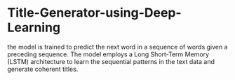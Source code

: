 # Title-Generator-using-Deep-Learning
the model is trained to predict the next word in a sequence of words given a preceding sequence.  The model employs a Long Short-Term Memory (LSTM) architecture to learn the sequential patterns in the text data and generate coherent titles. 
